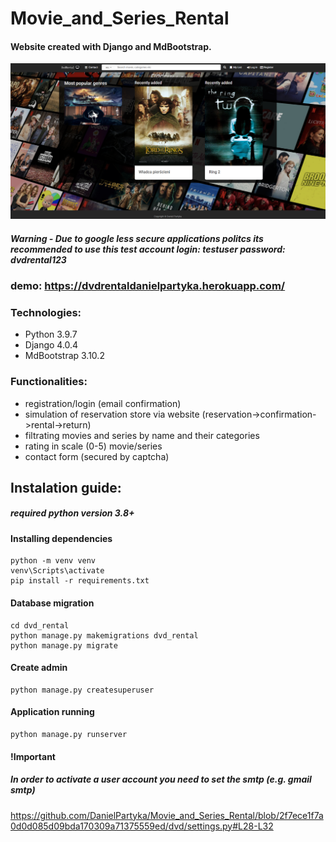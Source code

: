 # Movie_and_Series_Rental
#### Website created with Django and MdBootstrap.
![alt text](dvd_rental.png) 
##### Warning - Due to google less secure applications politcs its recommended to use this test account login: testuser password: dvdrental123
### demo: https://dvdrentaldanielpartyka.herokuapp.com/
### Technologies:
* Python 3.9.7
* Django 4.0.4
* MdBootstrap 3.10.2

### Functionalities:
* registration/login (email confirmation)
* simulation of reservation store via website (reservation->confirmation->rental->return)
* filtrating movies and series by name and their categories
* rating in scale (0-5) movie/series
* contact form (secured by captcha)
## Instalation guide:
##### required python version 3.8+
#### Installing dependencies
```
python -m venv venv 
venv\Scripts\activate
pip install -r requirements.txt
```
#### Database migration
```
cd dvd_rental
python manage.py makemigrations dvd_rental
python manage.py migrate
```
#### Create admin
```
python manage.py createsuperuser
```
#### Application running
```
python manage.py runserver
```
#### !Important
##### In order to activate a user account you need to set the smtp (e.g. gmail smtp)
https://github.com/DanielPartyka/Movie_and_Series_Rental/blob/2f7ece1f7a0d0d085d09bda170309a71375559ed/dvd/settings.py#L28-L32





